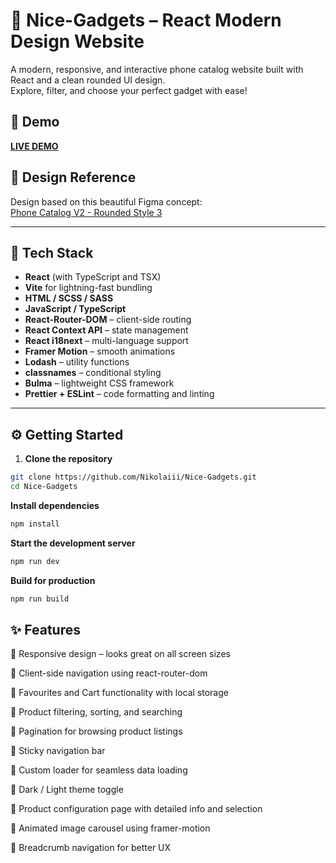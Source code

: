 # 📱 Nice-Gadgets – React Modern Design Website

A modern, responsive, and interactive phone catalog website built with React and a clean rounded UI design.  
Explore, filter, and choose your perfect gadget with ease!

## 🔗 Demo

**[LIVE DEMO](https://nikalaiii.github.io/Nice-Gadgets)**

## 🎨 Design Reference

Design based on this beautiful Figma concept:  
[Phone Catalog V2 - Rounded Style 3](https://www.figma.com/design/7JTa0q8n3dTSAyMNaA0u8o/Phone-catalog--V2--Rounded-Style-3)

---

## 🚀 Tech Stack

- **React** (with TypeScript and TSX)
- **Vite** for lightning-fast bundling
- **HTML / SCSS / SASS**
- **JavaScript / TypeScript**
- **React-Router-DOM** – client-side routing
- **React Context API** – state management
- **React i18next** – multi-language support
- **Framer Motion** – smooth animations
- **Lodash** – utility functions
- **classnames** – conditional styling
- **Bulma** – lightweight CSS framework
- **Prettier + ESLint** – code formatting and linting

---

## ⚙️ Getting Started

1. **Clone the repository**

```bash
git clone https://github.com/Nikolaiii/Nice-Gadgets.git
cd Nice-Gadgets
```
  **Install dependencies**

```bash
npm install
```
  **Start the development server**

```bash
npm run dev
```
  **Build for production**

```bash
npm run build
```

## ✨ Features

📱 Responsive design – looks great on all screen sizes

🧭 Client-side navigation using react-router-dom

💖 Favourites and Cart functionality with local storage

🔎 Product filtering, sorting, and searching

📄 Pagination for browsing product listings

📌 Sticky navigation bar

🔄 Custom loader for seamless data loading

🌙 Dark / Light theme toggle

🔧 Product configuration page with detailed info and selection

🎠 Animated image carousel using framer-motion

🍞 Breadcrumb navigation for better UX